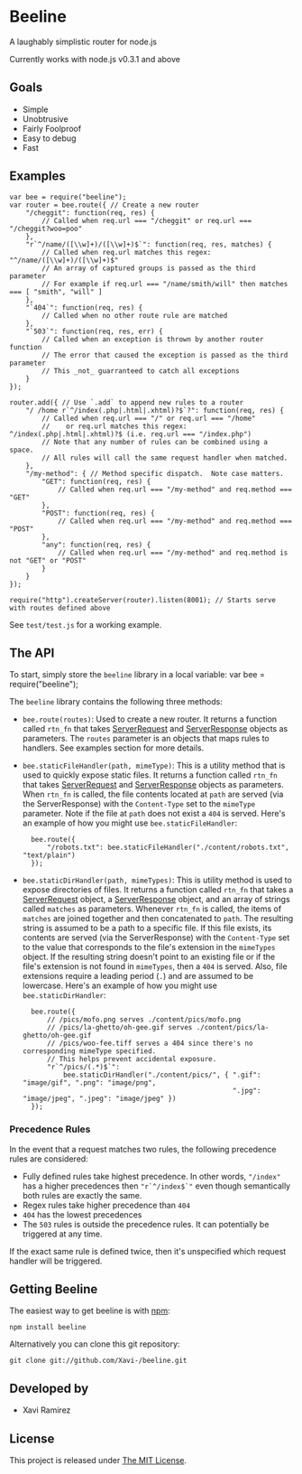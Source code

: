 # Beeline

A laughably simplistic router for node.js

Currently works with node.js v0.3.1 and above

## Goals
* Simple
* Unobtrusive
* Fairly Foolproof
* Easy to debug
* Fast

## Examples

    var bee = require("beeline");
    var router = bee.route({ // Create a new router
        "/cheggit": function(req, res) {
            // Called when req.url === "/cheggit" or req.url === "/cheggit?woo=poo"
        },
        "r`^/name/([\\w]+)/([\\w]+)$`": function(req, res, matches) {
            // Called when req.url matches this regex: "^/name/([\\w]+)/([\\w]+)$"
            // An array of captured groups is passed as the third parameter
            // For example if req.url === "/name/smith/will" then matches === [ "smith", "will" ]
        },
        "`404`": function(req, res) {
            // Called when no other route rule are matched
        },
        "`503`": function(req, res, err) {
            // Called when an exception is thrown by another router function
            // The error that caused the exception is passed as the third parameter
            // This _not_ guarranteed to catch all exceptions
        }
    });
    
    router.add({ // Use `.add` to append new rules to a router 
        "/ /home r`^/index(.php|.html|.xhtml)?$`?": function(req, res) {
            // Called when req.url === "/" or req.url === "/home"
            //    or req.url matches this regex: ^/index(.php|.html|.xhtml)?$ (i.e. req.url === "/index.php")
            // Note that any number of rules can be combined using a space.
            // All rules will call the same request handler when matched.
        },
        "/my-method": { // Method specific dispatch.  Note case matters.
            "GET": function(req, res) {
                // Called when req.url === "/my-method" and req.method === "GET"
            },
            "POST": function(req, res) {
                // Called when req.url === "/my-method" and req.method === "POST"
            },
            "any": function(req, res) {
                // Called when req.url === "/my-method" and req.method is not "GET" or "POST"
            }
        }
    });
    
    require("http").createServer(router).listen(8001); // Starts serve with routes defined above

See `test/test.js` for a working example.

## The API

To start, simply store the `beeline` library in a local variable:
    var bee = require("beeline");

The `beeline` library contains the following three methods:

- `bee.route(routes)`: Used to create a new router.  It returns a function called `rtn_fn` that takes [ServerRequest](http://nodejs.org/docs/v0.4.5/api/http.html#http.ServerRequest) and [ServerResponse](http://nodejs.org/docs/v0.4.5/api/http.html#http.ServerResponse) objects as parameters.  The `routes` parameter is an objects that maps rules to handlers.  See examples section for more details.
- `bee.staticFileHandler(path, mimeType)`: This is a utility method that is used to quickly expose static files.  It returns a function called `rtn_fn` that takes [ServerRequest](http://nodejs.org/docs/v0.4.5/api/http.html#http.ServerRequest) and [ServerResponse](http://nodejs.org/docs/v0.4.5/api/http.html#http.ServerResponse) objects as parameters.  When `rtn_fn` is called, the file contents located at `path` are served (via the ServerResponse) with the `Content-Type` set to the `mimeType` parameter.  Note if the file at `path` does not exist a `404` is served.  Here's an example of how you might use `bee.staticFileHandler`:

        bee.route({
            "/robots.txt": bee.staticFileHandler("./content/robots.txt", "text/plain")
        });
- `bee.staticDirHandler(path, mimeTypes)`: This is utility method is used to expose directories of files.  It returns a function called `rtn_fn` that takes a [ServerRequest](http://nodejs.org/docs/v0.4.5/api/http.html#http.ServerRequest) object, a [ServerResponse](http://nodejs.org/docs/v0.4.5/api/http.html#http.ServerResponse) object, and an array of strings called `matches` as parameters.  Whenever `rtn_fn` is called, the items of `matches` are joined together and then concatenated to `path`.  The resulting string is assumed to be a path to a specific file.  If this file exists, its contents are served (via the ServerResponse) with the `Content-Type` set to the value that corresponds to the file's extension in the `mimeTypes` object.  If the resulting string doesn't point to an existing file or if the file's extension is not found in `mimeTypes`, then a `404` is served.  Also, file extensions require a leading period (`.`) and are assumed to be lowercase.  Here's an example of how you might use `bee.staticDirHandler`:

        bee.route({
            // /pics/mofo.png serves ./content/pics/mofo.png
            // /pics/la-ghetto/oh-gee.gif serves ./content/pics/la-ghetto/oh-gee.gif
            // /pics/woo-fee.tiff serves a 404 since there's no corresponding mimeType specified.
            // This helps prevent accidental exposure.
            "r`^/pics/(.*)$`":
                bee.staticDirHandler("./content/pics/", { ".gif": "image/gif", ".png": "image/png",
                                                          ".jpg": "image/jpeg", ".jpeg": "image/jpeg" })
        });

### Precedence Rules

In the event that a request matches two rules, the following precedence rules are considered:

- Fully defined rules take highest precedence.  In other words, `"/index"` has a higher precedences then ``"r`^/index$`"`` even though semantically both rules are exactly the same.
- Regex rules take higher precedence than `404`
- `404` has the lowest precedences
- The `503` rules is outside the precedence rules.  It can potentially be triggered at any time.

If the exact same rule is defined twice, then it's unspecified which request handler will be triggered.

## Getting Beeline

The easiest way to get beeline is with [npm](http://npmjs.org/):

    npm install beeline

Alternatively you can clone this git repository:

    git clone git://github.com/Xavi-/beeline.git

## Developed by
* Xavi Ramirez

## License
This project is released under [The MIT License](http://www.opensource.org/licenses/mit-license.php).